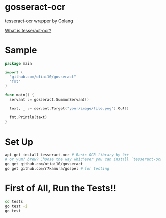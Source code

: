 gosseract-ocr
=============

tesseract-ocr wrapper by Golang

[What is tesseract-ocr?](https://code.google.com/p/tesseract-ocr/) 

Sample
=============
```go
package main

import (
  "github.com/otiai10/gosseract"
  "fmt"
)

func main() {
  servant := gosseract.SummonServant()

  text, _ := servant.Target("your/image/file.png").Out()

  fmt.Println(text)
}
```

Set Up
=============

```sh
apt-get install tesseract-ocr # Basic OCR library by C++
# or yum? brew? Choose the way whichever you can install `tesseract-ocr`
go get github.com/otiai10/gosseract
go get github.com/r7kamura/gospel # for testing
```

First of All, Run the Tests!!
=============

```sh
cd tests
go test -i
go test
```
